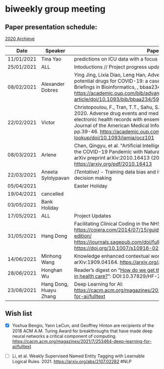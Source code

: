 # biweekly group meeting

## Paper presentation schedule:

[2020 Archieve](2020-12-18.md)

| Date       | Speaker   | Paper                                                                                                                                              | Slides |
|------------|-----------|----------------------------------------------------------------------------------------------------------------------------------------------------|--------|
| 11/01/2021 | Tina Yao | predictions on ICU data with a focus on (New) AFib |  
| 25/01/2021 | ALL | Intoductions // Project progress update and future plans |  
| 08/02/2021 | Alexander Dobres  | Ying Jing, Lixia Diao, Leng Han, Adverse events associated with potential drugs for COVID-19: a case study from real-world data, Briefings in Bioinformatics, , bbaa234. https://academic.oup.com/bib/advance-article/doi/10.1093/bib/bbaa234/5917051|  |
| 22/02/2021 | Victor | Christopoulou, F., Tran, T.T., Sahu, S.K., Miwa, M. and Ananiadou, S., 2020. Adverse drug events and medication relation extraction in electronic health records with ensemble deep learning methods. Journal of the American Medical Informatics Association, 27(1), pp.39-46. https://academic.oup.com/jamia/article-lookup/doi/10.1093/jamia/ocz101| [slides](https://uoe-my.sharepoint.com/:b:/g/personal/vsuarez_ed_ac_uk/EX9HPtCjAmlCmAHCHdSH_sUBVck3JBrzDweZrIk1LhDhwg?e=XEjwuV) |
| 08/03/2021 | Arlene | Chen, Qingyu, et al. "Artificial Intelligence (AI) in Action: Addressing the COVID-19 Pandemic with Natural Language Processing (NLP)." arXiv preprint arXiv:2010.16413 (2020). https://arxiv.org/pdf/2010.16413 | [slides](https://uoe-my.sharepoint.com/:p:/g/personal/acasey_ed_ac_uk/ESegOpyH0nlAtKvLs46Y9bUBSEsSC3A8SL4wI0EYRF-dsQ?e=fNb5uE) |
| 22/03/2021 | Aneeta Sylolypavan | *(Tentative)* - Training data bias and its consequences in clinical decision making  | |
| 05/04/2021 |  | Easter Holiday| |
| 19/04/2021 | cancelled | | |
| 03/05/2021 | Bank Holiday |  | |
| 17/05/2021 | ALL | Project Updates  | |
| 31/05/2021 | Hang Dong | Facilitating Clinical Coding in the NHS https://coiera.com/2014/07/15/guide-to-health-informatics-3rd-edition/ https://journals.sagepub.com/doi/full/10.1177/1833358319851305 https://doi.org/10.1007/s10916-020-1532-x| [slides](https://drive.google.com/file/d/1bTxQyysEh-5EaBCZ0RgmlZRPOCduC7Ni/view?usp=sharing)|
| 14/06/2021 | Minhong Wang | Knowledge enhanced contextual word representations. arXiv preprint arXiv:1909.04164. https://arxiv.org/abs/1909.04164 | |
| 28/06/2021 | Honghan Wu | Reader’s digest on “[How do we get the best out of automation and AI in health care?](https://doi.org/10.37829/HF-2021-I03)”: DOI:10.37829/HF-2021-I03 | |
| 23/08/2021 | Hang Dong, Huayu Zhang | Deep Learning for AI: https://cacm.acm.org/magazines/2021/7/253464-deep-learning-for-ai/fulltext | |


## Wish list
- [x] Yoshua Bengio, Yann LeCun, and Geoffrey Hinton are recipients of the 2018 ACM A.M. Turing Award for breakthroughs that have made deep neural networks a critical component of computing. https://cacm.acm.org/magazines/2021/7/253464-deep-learning-for-ai/fulltext

- [ ] Li, et al. Weakly Supervised Named Entity Tagging with Learnable Logical Rules. 2021. https://arxiv.org/abs/2107.02282 #NLP
